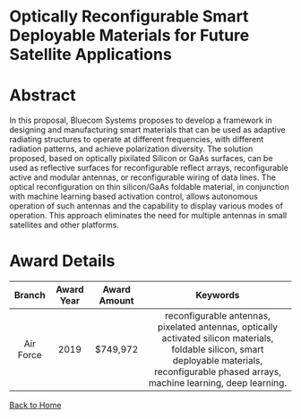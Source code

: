 
Optically Reconfigurable Smart Deployable Materials for Future Satellite Applications
=====================================================================================

# Abstract


In this proposal, Bluecom Systems proposes to develop a framework in designing and manufacturing smart materials that can be used as adaptive radiating structures to operate at different frequencies, with different radiation patterns, and achieve polarization diversity. The solution proposed, based on optically pixilated Silicon or GaAs surfaces, can be used as reflective surfaces for reconfigurable reflect arrays, reconfigurable active and modular antennas, or reconfigurable wiring of data lines. The optical reconfiguration on thin silicon/GaAs foldable material, in conjunction with machine learning based activation control, allows autonomous operation of such antennas and the capability to display various modes of operation. This approach eliminates the need for multiple antennas in small satellites and other platforms.  

# Award Details

|Branch|Award Year|Award Amount|Keywords|
| :---: | :---: | :---: | :---: |
|Air Force|2019|$749,972|reconfigurable antennas, pixelated antennas, optically activated silicon materials, foldable silicon, smart deployable materials, reconfigurable phased arrays, machine learning, deep learning.|
  
  


[Back to Home](https://github.com/chrischow/dod_sbir_awards#1413)